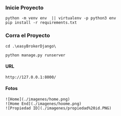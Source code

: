 ### Inicie Proyecto
```
python -m venv env  || virtualenv -p python3 env
pip install -r requirements.txt
```

### Corra el Proyecto
```
cd .\easyBrokerDjango\ 

python manage.py runserver  
```

#### URL
```
http://127.0.0.1:8000/

```


#### Fotos
```
![Home](./imagenes/home.png)
![Home End](./imagenes/hoome.png)
![Propiedad ID](./imagenes/propiedad%20id.PNG)
```